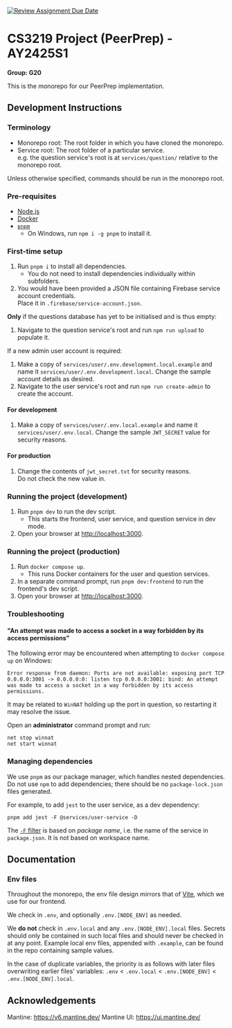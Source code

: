 [![Review Assignment Due Date](https://classroom.github.com/assets/deadline-readme-button-22041afd0340ce965d47ae6ef1cefeee28c7c493a6346c4f15d667ab976d596c.svg)](https://classroom.github.com/a/bzPrOe11)

# CS3219 Project (PeerPrep) - AY2425S1

**Group: G20**

This is the monorepo for our PeerPrep implementation.

## Development Instructions

### Terminology

- Monorepo root: The root folder in which you have cloned the monorepo.
- Service root: The root folder of a particular service.\
  e.g. the question service's root is at `services/question/` relative to the monorepo root.

Unless otherwise specified, commands should be run in the monorepo root.

### Pre-requisites

- [Node.js](https://nodejs.org/en)
- [Docker](https://docs.docker.com/get-started/get-docker/)
- [`pnpm`](https://pnpm.io/installation)
  - On Windows, run `npm i -g pnpm` to install it.

### First-time setup

1. Run `pnpm i` to install all dependencies.
    - You do not need to install dependencies individually within subfolders.
1. You would have been provided a JSON file containing Firebase service account credentials.\
  Place it in `.firebase/service-account.json`.

**Only** if the questions database has yet to be initialised and is thus empty:

1. Navigate to the question service's root and run `npm run upload` to populate it.

If a new admin user account is required:

1. Make a copy of `services/user/.env.development.local.example` and name it `services/user/.env.development.local`. Change the sample account details as desired.
1. Navigate to the user service's root and run `npm run create-admin` to create the account.

#### For development

1. Make a copy of `services/user/.env.local.example` and name it `services/user/.env.local`. Change the sample `JWT_SECRET` value for security reasons.

#### For production

1. Change the contents of `jwt_secret.txt` for security reasons.\
  Do not check the new value in.

### Running the project (development)

1. Run `pnpm dev` to run the dev script.
    - This starts the frontend, user service, and question service in dev mode.
1. Open your browser at <http://localhost:3000>.

### Running the project (production)

1. Run `docker compose up`.
    - This runs Docker containers for the user and question services.
1. In a separate command prompt, run `pnpm dev:frontend` to run the frontend's dev script.
1. Open your browser at <http://localhost:3000>.

### Troubleshooting

#### "An attempt was made to access a socket in a way forbidden by its access permissions"

The following error may be encountered when attempting to `docker compose up` on Windows:

```
Error response from daemon: Ports are not available: exposing port TCP 0.0.0.0:3001 -> 0.0.0.0:0: listen tcp 0.0.0.0:3001: bind: An attempt was made to access a socket in a way forbidden by its access permissions.
```

It may be related to `WinNAT` holding up the port in question, so restarting it may resolve the issue.

Open an **administrator** command prompt and run:

```shell
net stop winnat
net start winnat
```

### Managing dependencies

We use `pnpm` as our package manager, which handles nested dependencies. Do not use `npm` to add dependencies; there should be no `package-lock.json` files generated.

For example, to add `jest` to the user service, as a dev dependency:

```shell
pnpm add jest -F @services/user-service -D
```

The [`-F` filter](https://pnpm.io/cli/add#--filter-package_selector) is based on *package name*, i.e. the name of the service in `package.json`. It is not based on workspace name.

## Documentation

### Env files

Throughout the monorepo, the env file design mirrors that of [Vite](https://v2.vitejs.dev/guide/env-and-mode.html#env-files), which we use for our frontend.

We check in `.env`, and optionally `.env.[NODE_ENV]` as needed.

We **do not** check in `.env.local` and any `.env.[NODE_ENV].local` files. Secrets should only be contained in such local files and should never be checked in at any point. Example local env files, appended with `.example`, can be found in the repo containing sample values.

In the case of duplicate variables, the priority is as follows with later files overwriting earlier files' variables: `.env` < `.env.local` < `.env.[NODE_ENV]` < `.env.[NODE_ENV].local`.

## Acknowledgements
Mantine: <https://v6.mantine.dev/>
Mantine UI: <https://ui.mantine.dev/>
